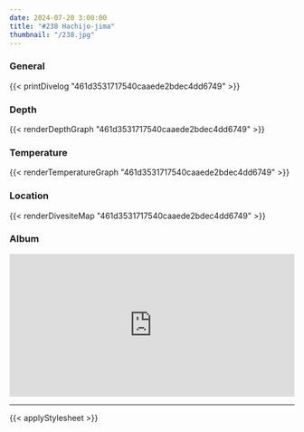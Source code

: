 ```yaml
---
date: 2024-07-20 3:00:00
title: "#238 Hachijo-jima"
thumbnail: "/238.jpg"
---
```


### General

{{< printDivelog "461d3531717540caaede2bdec4dd6749" >}}

### Depth

{{< renderDepthGraph "461d3531717540caaede2bdec4dd6749" >}}

### Temperature

{{< renderTemperatureGraph "461d3531717540caaede2bdec4dd6749" >}}

### Location

{{< renderDivesiteMap "461d3531717540caaede2bdec4dd6749" >}}

### Album

<div class='lr_embed' style='position: relative; padding-bottom: 50%; height: 0; overflow: hidden;'><iframe id='iframe' src='https://lightroom.adobe.com/embed/shares/60784e4aecda41a5880462d0750057b4/slideshow?background_color=%232D2D2D&color=%23999999' frameborder='0'style='width:100%; height:100%; position: absolute; top:0; left:0;' ></iframe></div>

---

{{< applyStylesheet >}}
